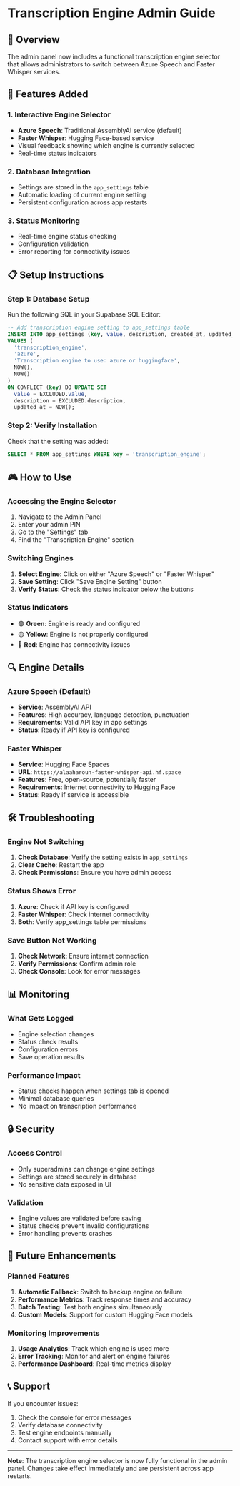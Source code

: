 # Transcription Engine Admin Guide

## 🎯 Overview

The admin panel now includes a functional transcription engine selector that allows administrators to switch between Azure Speech and Faster Whisper services.

## 🔧 Features Added

### 1. Interactive Engine Selector
- **Azure Speech**: Traditional AssemblyAI service (default)
- **Faster Whisper**: Hugging Face-based service
- Visual feedback showing which engine is currently selected
- Real-time status indicators

### 2. Database Integration
- Settings are stored in the `app_settings` table
- Automatic loading of current engine setting
- Persistent configuration across app restarts

### 3. Status Monitoring
- Real-time engine status checking
- Configuration validation
- Error reporting for connectivity issues

## 📋 Setup Instructions

### Step 1: Database Setup
Run the following SQL in your Supabase SQL Editor:

```sql
-- Add transcription engine setting to app_settings table
INSERT INTO app_settings (key, value, description, created_at, updated_at)
VALUES (
  'transcription_engine',
  'azure',
  'Transcription engine to use: azure or huggingface',
  NOW(),
  NOW()
)
ON CONFLICT (key) DO UPDATE SET
  value = EXCLUDED.value,
  description = EXCLUDED.description,
  updated_at = NOW();
```

### Step 2: Verify Installation
Check that the setting was added:
```sql
SELECT * FROM app_settings WHERE key = 'transcription_engine';
```

## 🎮 How to Use

### Accessing the Engine Selector
1. Navigate to the Admin Panel
2. Enter your admin PIN
3. Go to the "Settings" tab
4. Find the "Transcription Engine" section

### Switching Engines
1. **Select Engine**: Click on either "Azure Speech" or "Faster Whisper"
2. **Save Setting**: Click "Save Engine Setting" button
3. **Verify Status**: Check the status indicator below the buttons

### Status Indicators
- 🟢 **Green**: Engine is ready and configured
- 🟡 **Yellow**: Engine is not properly configured
- 🔴 **Red**: Engine has connectivity issues

## 🔍 Engine Details

### Azure Speech (Default)
- **Service**: AssemblyAI API
- **Features**: High accuracy, language detection, punctuation
- **Requirements**: Valid API key in app settings
- **Status**: Ready if API key is configured

### Faster Whisper
- **Service**: Hugging Face Spaces
- **URL**: `https://alaaharoun-faster-whisper-api.hf.space`
- **Features**: Free, open-source, potentially faster
- **Requirements**: Internet connectivity to Hugging Face
- **Status**: Ready if service is accessible

## 🛠️ Troubleshooting

### Engine Not Switching
1. **Check Database**: Verify the setting exists in `app_settings`
2. **Clear Cache**: Restart the app
3. **Check Permissions**: Ensure you have admin access

### Status Shows Error
1. **Azure**: Check if API key is configured
2. **Faster Whisper**: Check internet connectivity
3. **Both**: Verify app_settings table permissions

### Save Button Not Working
1. **Check Network**: Ensure internet connection
2. **Verify Permissions**: Confirm admin role
3. **Check Console**: Look for error messages

## 📊 Monitoring

### What Gets Logged
- Engine selection changes
- Status check results
- Configuration errors
- Save operation results

### Performance Impact
- Status checks happen when settings tab is opened
- Minimal database queries
- No impact on transcription performance

## 🔒 Security

### Access Control
- Only superadmins can change engine settings
- Settings are stored securely in database
- No sensitive data exposed in UI

### Validation
- Engine values are validated before saving
- Status checks prevent invalid configurations
- Error handling prevents crashes

## 🚀 Future Enhancements

### Planned Features
1. **Automatic Fallback**: Switch to backup engine on failure
2. **Performance Metrics**: Track response times and accuracy
3. **Batch Testing**: Test both engines simultaneously
4. **Custom Models**: Support for custom Hugging Face models

### Monitoring Improvements
1. **Usage Analytics**: Track which engine is used more
2. **Error Tracking**: Monitor and alert on engine failures
3. **Performance Dashboard**: Real-time metrics display

## 📞 Support

If you encounter issues:
1. Check the console for error messages
2. Verify database connectivity
3. Test engine endpoints manually
4. Contact support with error details

---

**Note**: The transcription engine selector is now fully functional in the admin panel. Changes take effect immediately and are persistent across app restarts. 